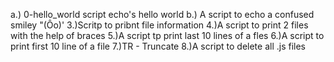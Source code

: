 a.) 0-hello_world script echo's hello world
b.) A script to echo a confused smiley "(Ôo)'
3.)Scritp to pribnt file information
4.)A script to print 2 files with the help of braces
5.)A script tp print last 10 lines of a fles
6.)A script to print first 10 line of a file
7.)TR - Truncate
8.)A script to delete all .js files
